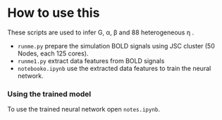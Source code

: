 # How to use this

These scripts are used to infer G,  α,  β  and 88 heterogeneous η .

- `runme.py` prepare the simulation BOLD signals using JSC cluster (50 Nodes, each 125 cores).
- `runme1.py` extract data features from BOLD signals
- `notebooko.ipynb` use the extracted data features to train the neural network. 

### Using the trained model

To use the trained neural network open `notes.ipynb`.